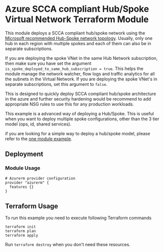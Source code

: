 # Azure SCCA compliant Hub/Spoke Virtual Network Terraform Module

This module deploys a SCCA compliant hub/spoke network using the [Microsoft recommended Hub-Spoke network topology](https://docs.microsoft.com/en-us/azure/architecture/reference-architectures/hybrid-networking/hub-spoke). Usually, only one hub in each region with multiple spokes and each of them can also be in separate subscriptions.

If you are deploying the spoke VNet in the same Hub Network subscription, then make sure you have set the argument `is_spoke_deployed_to_same_hub_subscription = true`. This helps the module manage the network watcher, flow logs and traffic analytics for all the subnets in the Virtual Network. If you are deploying the spoke VNet's in separate subscriptions, set this argument to `false`.

This is designed to quickly deploy SCCA compliant hub/spoke architecture in the azure and further security hardening would be recommend to add appropriate NSG rules to use this for any production workloads.

This example is a advanced way of deploying a Hub/Spoke. This is useful when you want to deploy multiple spoke configurations, other than the 3 tier model (ops, id, shared services).

if you are looking for a simple way to deploy a hub/spoke model, please refer to the [one module example]("./examples/one_module").

## Deployment

### Module Usage

```hcl
# Azurerm provider configuration
provider "azurerm" {
  features {}
}

```

## Terraform Usage

To run this example you need to execute following Terraform commands

```hcl
terraform init
terraform plan
terraform apply
```

Run `terraform destroy` when you don't need these resources.

